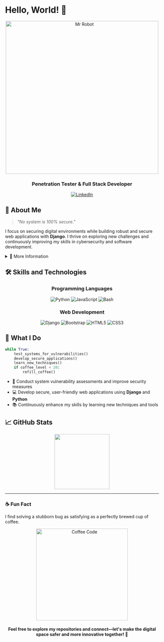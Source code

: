 # Hello, World! 👋

<div align="center">
  <img src="https://media.giphy.com/media/WiM5K1e9MtEic/giphy.gif" alt="Mr Robot" width="500"/>
  
  <h3>Penetration Tester & Full Stack Developer </h3>

  [![LinkedIn](https://img.shields.io/badge/LinkedIn-Connect-blue?style=flat-square&logo=linkedin)](https://linkedin.com/in/burakozcan01)
</div>

## 💼 About Me

> *"No system is 100% secure."*

I focus on securing digital environments while building robust and secure web applications with **Django**. I thrive on exploring new challenges and continuously improving my skills in cybersecurity and software development.

<details>
<summary>📝 More Information</summary>
<br>

I enjoy tackling challenges and turning complex problems into elegant solutions. My projects reflect my passion for:

- **Cybersecurity**: Ensuring systems are safe and secure
- **Web Development**: Crafting functional and scalable applications
- **Continuous Learning**: Staying updated in the ever-evolving tech world

On my profile, you'll find:
- Projects focused on cybersecurity and development
- Contributions to open-source initiatives
- My journey as a curious developer striving for excellence
</details>

## 🛠️ Skills and Technologies

<div align="center">

### Programming Languages
![Python](https://img.shields.io/badge/-Python-3776AB?style=for-the-badge&logo=python&logoColor=white)
![JavaScript](https://img.shields.io/badge/-JavaScript-F7DF1E?style=for-the-badge&logo=javascript&logoColor=black)
![Bash](https://img.shields.io/badge/-Bash-4EAA25?style=for-the-badge&logo=gnu-bash&logoColor=white)

### Web Development
![Django](https://img.shields.io/badge/-Django-092E20?style=for-the-badge&logo=django&logoColor=white)
![Bootstrap](https://img.shields.io/badge/-Bootstrap-563D7C?style=for-the-badge&logo=bootstrap&logoColor=white)
![HTML5](https://img.shields.io/badge/-HTML5-E34F26?style=for-the-badge&logo=html5&logoColor=white)
![CSS3](https://img.shields.io/badge/-CSS3-1572B6?style=for-the-badge&logo=css3&logoColor=white)

</div>

## 🚀 What I Do

```python
while True:
    test_systems_for_vulnerabilities()
    develop_secure_applications()
    learn_new_techniques()
    if coffee_level < 20:
        refill_coffee()
```

- 🔐 Conduct system vulnerability assessments and improve security measures
- 💻 Develop secure, user-friendly web applications using **Django** and **Python**
- 📚 Continuously enhance my skills by learning new techniques and tools

## 📈 GitHub Stats

<div align="center">
  <img height="180em" src="https://github-readme-stats.vercel.app/api/top-langs/?username=burakozcn01&layout=compact&langs_count=7&theme=radical"/>
</div>

---

### ☕ Fun Fact

I find solving a stubborn bug as satisfying as a perfectly brewed cup of coffee.

<div align="center">
  <img src="https://media.giphy.com/media/ZVik7pBtu9dNS/giphy.gif" alt="Coffee Code" width="300"/>
  
  <h4>Feel free to explore my repositories and connect—let's make the digital space safer and more innovative together! 🚀</h4>
</div>
